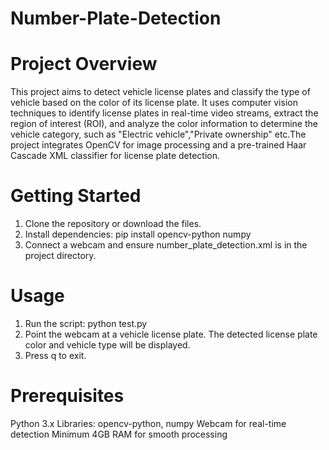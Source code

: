 # Number-Plate-Detection

# Project Overview
This project aims to detect vehicle license plates and classify the type of vehicle based on the color of its license plate. It uses computer vision techniques to identify license plates in real-time video streams, extract the region of interest (ROI), and analyze the color information to determine the vehicle category, such as "Electric vehicle","Private ownership" etc.The project integrates OpenCV for image processing and a pre-trained Haar Cascade XML classifier for license plate detection.

# Getting Started
1. Clone the repository or download the files.
2. Install dependencies:
   pip install opencv-python numpy  
3. Connect a webcam and ensure number_plate_detection.xml is in the project directory.

# Usage
1. Run the script:
   python test.py  
2. Point the webcam at a vehicle license plate.
   The detected license plate color and vehicle type will be displayed.
3. Press q to exit.

# Prerequisites
Python 3.x
Libraries: opencv-python, numpy
Webcam for real-time detection
Minimum 4GB RAM for smooth processing
